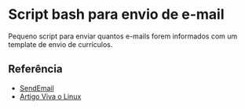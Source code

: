 # Script bash para envio de e-mail
Pequeno script para enviar quantos e-mails forem informados com um template de envio de currículos.

## Referência
- [SendEmail](http://caspian.dotconf.net/menu/Software/SendEmail/)
- [Artigo Viva o Linux](https://www.vivaolinux.com.br/artigo/Enviando-emails-pelo-terminal)
